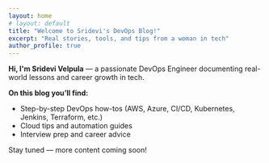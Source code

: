```yaml
---
layout: home
# layout: default
title: "Welcome to Sridevi's DevOps Blog!"
excerpt: "Real stories, tools, and tips from a woman in tech"
author_profile: true
---
```


**Hi, I'm Sridevi Velpula** — a passionate DevOps Engineer documenting real-world lessons and career growth in tech.

**On this blog you’ll find:**
- Step-by-step DevOps how-tos (AWS, Azure, CI/CD, Kubernetes, Jenkins, Terraform, etc.)
- Cloud tips and automation guides
- Interview prep and career advice
  
Stay tuned — more content coming soon!

